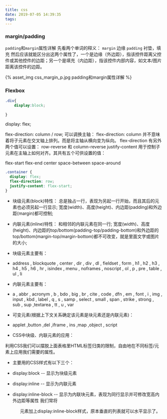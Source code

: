 ```yaml
---
title: css
date: 2019-07-05 14:39:35
tags:
---
```



### margin/padding

`padding`和`margin`属性详解
先看两个单词的释义：
`margin` 边缘
`padding` 衬垫，填充
然后应该就能区分出这两个属性了，一个是边缘（外边距），指该控件距离父控件或其他控件的边距；另一个是填充（内边距），指该控件内部内容，如文本/图片距离该控件的边距。


{% asset_img css_margin_p.jpg padding和margin属性详解 %}


### Flexbox  

```css
.div{
    display:block;
    
}
```

display: flex;
 
flex-direction: column / row; 可以调换主轴：
flex-direction: column 并不意味着将子元素在交叉轴上排列。而是将主轴从横向变为纵向。
flex-direction 有另外两个值可以设置： row-reverse 和 column-reverse
justify-content 用于控制子元素在主轴上如何对齐。其共有五个可供设置的值：

flex-start
flex-end
center
space-between
space-around

```css
.container {
  display: flex;
  flex-direction: row;
  justify-content: flex-start;
}
```


- 块级元素(block)特性：
总是独占一行，表现为另起一行开始，而且其后的元素也必须另起一行显示;
宽度(width)、高度(height)、内边距(padding)和外边距(margin)都可控制;

- 内联元素(inline)特性：
和相邻的内联元素在同一行;
宽度(width)、高度(height)、内边距的top/bottom(padding-top/padding-bottom)和外边距的top/bottom(margin-top/margin-bottom)都不可改变，就是里面文字或图片的大小;

- 块级元素主要有：
 - address , blockquote , center , dir , div , dl , fieldset , form , h1 , h2 , h3 , h4 , h5 , h6 , hr , isindex , menu , noframes , noscript , ol , p , pre , table , ul , li

- 内联元素主要有：

 - a , abbr , acronym , b , bdo , big , br , cite , code , dfn , em , font , i , img , input , kbd , label , q , s , samp , select , small , span , strike , strong , sub , sup ,textarea , tt , u , var
 
- 可变元素(根据上下文关系确定该元素是块元素还是内联元素)：
 - applet ,button ,del ,iframe , ins ,map ,object , script
 
- CSS中块级、内联元素的应用：

利用CSS我们可以摆脱上面表格里HTML标签归类的限制，自由地在不同标签/元素上应用我们需要的属性。

- 主要用的CSS样式有以下三个：

 - display:block  -- 显示为块级元素
 - display:inline  -- 显示为内联元素
 - display:inline-block -- 显示为内联块元素，表现为同行显示并可修改宽高内外边距等属性
我们常将<ul>元素加上display:inline-block样式，原本垂直的列表就可以水平显示了。